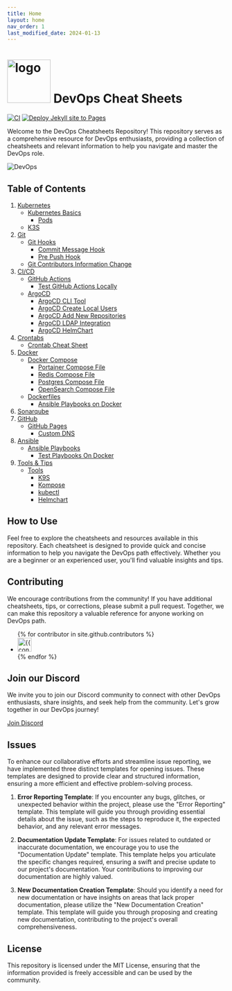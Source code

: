 ```yaml
---
title: Home
layout: home
nav_order: 1
last_modified_date: 2024-01-13
---
```


# <img src="https://user-cube.github.io/devops-cheatsheet/assets/images/devops-logo.png" alt="logo" width="100"/> DevOps Cheat Sheets

[![CI](https://github.com/user-cube/devops-cheatsheet/actions/workflows/ci.yml/badge.svg)](https://github.com/user-cube/devops-cheatsheet/actions/workflows/ci.yml) [![Deploy Jekyll site to Pages](https://github.com/user-cube/devops-cheatsheet/actions/workflows/pages.yml/badge.svg)](https://github.com/user-cube/devops-cheatsheet/actions/workflows/pages.yml)



Welcome to the DevOps Cheatsheets Repository! This repository serves as a comprehensive resource for DevOps enthusiasts, providing a collection of cheatsheets and relevant information to help you navigate and master the DevOps role.

![DevOps](https://user-cube.github.io/devops-cheatsheet/assets/images/devops.jpg)

## Table of Contents

1. [Kubernetes](/docs/kubernetes)
   - [Kubernetes Basics](/docs/kubernetes/cheatsheets)
      - [Pods](/docs/kubernetes/cheatsheets)
   - [K3S](/docs/kubernetes/k3s)
2. [Git](/docs/git)
   - [Git Hooks](/docs/git/hooks)
      - [Commit Message Hook](/docs/git/hooks/commit-msg)
      - [Pre Push Hook](/docs/git/hooks/pre-push)
   - [Git Contributors Information Change](/docs/git/contributors-data)
3. [CI/CD](/docs/cicd)
   - [GitHub Actions](/docs/cicd/actions)
      - [Test GitHub Actions Locally](/docs/cicd/actions/test-locally)
   - [ArgoCD](/docs/cicd/argocd/)
      - [ArgoCD CLI Tool](/docs/cicd/argocd/cli-tool)
      - [ArgoCD Create Local Users](/docs/cicd/argocd/local-users)
      - [ArgoCD Add New Repositories](/docs/cicd/argocd/new-repositories)
      - [ArgoCD LDAP Integration](/docs/cicd/argocd/ldap-integration)
      - [ArgoCD HelmChart](/docs/cicd/arocd/helmchart)
4. [Crontabs](/docs/crontab)
   - [Crontab Cheat Sheet](/docs/crontab/cheatsheets)
5. [Docker](/docs/docker)
   - [Docker Compose](/docs/docker/compose)
      - [Portainer Compose File](/docs/docker/compose/portainer)
      - [Redis Compose File](/docs/docker/compose/databases/redis)
      - [Postgres Compose File](/docs/docker/compose/databases/postgres)
      - [OpenSearch Compose File](/docs/docker/compose/opensearch)
   - [Dockerfiles](/docs/docker/dockerfiles)
      - [Ansible Playbooks on Docker](/docs/docker/dockerfiles/ansible)
6. [Sonarqube](/docs/sonarqube)
7. [GitHub](/docs/github)
   - [GitHub Pages](/docs/github/pages)
      - [Custom DNS](/docs/github/pages/custom-dns)
8. [Ansible](/docs/ansible/)
   - [Ansible Playbooks](/docs/ansible/playbooks)
      - [Test Playbooks On Docker](/docs/ansible/playbooks/test-on-docker) 
9. [Tools & Tips](/docs/tols-and-tips)
   - [Tools](/docs/tols-and-tips/tools)
      - [K9S](/docs/tols-and-tips/tools/k9s)
      - [Kompose](/docs/tols-and-tips/tools/kompose)
      - [kubectl](/docs/tols-and-tips/tools/kubectl)
      - [Helmchart](/docs/tols-and-tips/tools/helmchart)

## How to Use

Feel free to explore the cheatsheets and resources available in this repository. Each cheatsheet is designed to provide quick and concise information to help you navigate the DevOps path effectively. Whether you are a beginner or an experienced user, you'll find valuable insights and tips.

## Contributing

We encourage contributions from the community! If you have additional cheatsheets, tips, or corrections, please submit a pull request. Together, we can make this repository a valuable reference for anyone working on DevOps path.

<ul class="list-style-none">
{% for contributor in site.github.contributors %}
  <li class="d-inline-block mr-1">
     <a href="{{ contributor.html_url }}"><img src="{{ contributor.avatar_url }}" width="32" height="32" alt="{{ contributor.login }}"></a>
  </li>
{% endfor %}
</ul>

## Join our Discord

We invite you to join our Discord community to connect with other DevOps enthusiasts, share insights, and seek help from the community. Let's grow together in our DevOps journey!

[Join Discord](https://discord.gg/FZmfkZpJUg)


## Issues

To enhance our collaborative efforts and streamline issue reporting, we have implemented three distinct templates for opening issues. These templates are designed to provide clear and structured information, ensuring a more efficient and effective problem-solving process.

1. **Error Reporting Template**:
If you encounter any bugs, glitches, or unexpected behavior within the project, please use the "Error Reporting" template. This template will guide you through providing essential details about the issue, such as the steps to reproduce it, the expected behavior, and any relevant error messages.

2. **Documentation Update Template**:
For issues related to outdated or inaccurate documentation, we encourage you to use the "Documentation Update" template. This template helps you articulate the specific changes required, ensuring a swift and precise update to our project's documentation. Your contributions to improving our documentation are highly valued.

3. **New Documentation Creation Template**:
Should you identify a need for new documentation or have insights on areas that lack proper documentation, please utilize the "New Documentation Creation" template. This template will guide you through proposing and creating new documentation, contributing to the project's overall comprehensiveness.

## License

This repository is licensed under the MIT License, ensuring that the information provided is freely accessible and can be used by the community.

